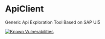 # ApiClient
Generic Api Exploration Tool Based on SAP UI5


<a href="https://snyk.io/test/github/pinakipatrapro/apiclient?targetFile=ApiExplorer%2Fpackage.json"><img src="https://snyk.io/test/github/pinakipatrapro/apiclient/badge.svg?targetFile=ApiExplorer%2Fpackage.json" alt="Known Vulnerabilities" data-canonical-src="https://snyk.io/test/github/pinakipatrapro/apiclient?targetFile=ApiExplorer%2Fpackage.json" style="max-width:100%;"></a>

